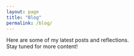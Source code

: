 ```yaml
---
layout: page
title: "Blog"
permalink: /blog/
---
```


Here are some of my latest posts and reflections.  
Stay tuned for more content!
